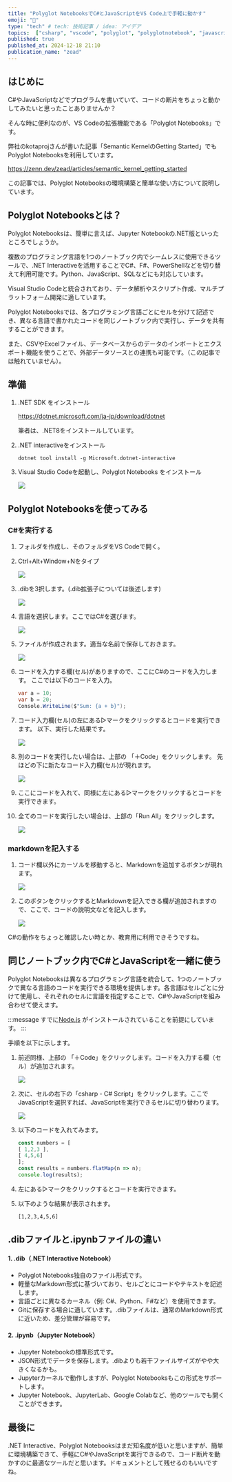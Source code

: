 ```yaml
---
title: "Polyglot NotebooksでC#とJavaScriptをVS Code上で手軽に動かす"
emoji: "🔔"
type: "tech" # tech: 技術記事 / idea: アイデア
topics:  ["csharp", "vscode", "polyglot", "polyglotnotebook", "javascript"]
published: true
published_at: 2024-12-18 21:10
publication_name: "zead"
---
```


## はじめに

C#やJavaScriptなどでプログラムを書いていて、コードの断片をちょっと動かしてみたいと思ったことありませんか？

そんな時に便利なのが、VS Codeの拡張機能である「Polyglot Notebooks」です。

弊社のkotaprojさんが書いた記事「Semantic KernelのGetting Started」でもPolyglot Notebooksを利用しています。

https://zenn.dev/zead/articles/semantic_kernel_getting_started

この記事では、Polyglot Notebooksの環境構築と簡単な使い方について説明しています。

## Polyglot Notebooksとは？

Polyglot Notebooksは、簡単に言えば、Jupyter Notebookの.NET版といったところでしょうか。

複数のプログラミング言語を1つのノートブック内でシームレスに使用できるツールで、.NET Interactiveを活用することでC#、F#、PowerShellなどを切り替えて利用可能です。Python、JavaScript、SQLなどにも対応しています。

Visual Studio Codeと統合されており、データ解析やスクリプト作成、マルチプラットフォーム開発に適しています。

Polyglot Notebooksでは、各プログラミング言語ごとにセルを分けて記述でき、異なる言語で書かれたコードを同じノートブック内で実行し、データを共有することができます。

また、CSVやExcelファイル、データベースからのデータのインポートとエクスポート機能を使うことで、外部データソースとの連携も可能です。（この記事では触れていません）。

## 準備

1. .NET SDK をインストール

    https://dotnet.microsoft.com/ja-jp/download/dotnet

    筆者は、.NET8をインストールしています。

2. .NET interactiveをインストール

    ```
    dotnet tool install -g Microsoft.dotnet-interactive
    ```
3. Visual Studio Codeを起動し、Polyglot Notebooks をインストール

    ![](https://storage.googleapis.com/zenn-user-upload/94d78156cf35-20241207.png)

## Polyglot Notebooksを使ってみる

### C#を実行する

1. フォルダを作成し、そのフォルダをVS Codeで開く。

2. Ctrl+Alt+Window+Nをタイプ

    ![](https://storage.googleapis.com/zenn-user-upload/db7ad42b32bc-20241207.png)

3. .dibを3択します。(.dib拡張子については後述します)

    ![](https://storage.googleapis.com/zenn-user-upload/fb05d13ae077-20241207.png)

4. 言語を選択します。ここではC#を選びます。

    ![](https://storage.googleapis.com/zenn-user-upload/2985c60d1351-20241207.png)

5. ファイルが作成されます。適当な名前で保存しておきます。

    ![](https://storage.googleapis.com/zenn-user-upload/1766ed2baca6-20241207.png)


6. コードを入力する欄(セル)がありますので、ここにC#のコードを入力します。
    ここでは以下のコードを入力。

    ```cs
    var a = 10;
    var b = 20;
    Console.WriteLine($"Sum: {a + b}");
    ```

7. コード入力欄(セル)の左にある▷マークをクリックするとコードを実行できます。
   以下、実行した結果です。

    ![](https://storage.googleapis.com/zenn-user-upload/ccefb49b94f5-20241207.png)

8. 別のコードを実行したい場合は、上部の 「＋Code」をクリックします。
    先ほどの下に新たなコード入力欄(セル)が現れます。

    ![](https://storage.googleapis.com/zenn-user-upload/afdbb938a090-20241207.png)

9. ここにコードを入れて、同様に左にある▷マークをクリックするとコードを実行できます。

10. 全てのコードを実行したい場合は、上部の「Run All」をクリックします。

    ![](https://storage.googleapis.com/zenn-user-upload/e2009816fc7c-20241207.png)

### markdownを記入する

1. コード欄以外にカーソルを移動すると、Markdownを追加するボタンが現れます。

    ![](https://storage.googleapis.com/zenn-user-upload/50544fbe9e86-20241207.png)

2. このボタンをクリックするとMarkdownを記入できる欄が追加されますので、ここで、コードの説明文などを記入します。

    ![](https://storage.googleapis.com/zenn-user-upload/221a5d055ead-20241207.png)

C#の動作をちょっと確認したい時とか、教育用に利用できそうですね。

## 同じノートブック内でC#とJavaScriptを一緒に使う

Polyglot Notebooksは異なるプログラミング言語を統合して、1つのノートブックで異なる言語のコードを実行できる環境を提供します。各言語はセルごとに分けて使用し、それぞれのセルに言語を指定することで、C#やJavaScriptを組み合わせて使えます。

:::message
すでに[Node.js](https://nodejs.org/en) がインストールされていることを前提にしています。
:::

手順を以下に示します。

1. 前述同様、上部の 「＋Code」をクリックします。コードを入力する欄（セル）が追加されます。

    ![](https://storage.googleapis.com/zenn-user-upload/2e6fd0211912-20241207.png)

2. 次に、セルの右下の「csharp - C# Script」をクリックします。ここでJavaScriptを選択すれば、JavaScriptを実行できるセルに切り替わります。

    ![](https://storage.googleapis.com/zenn-user-upload/3bccab7e907d-20241207.png)

3. 以下のコードを入れてみます。

    ```js
    const numbers = [
    [ 1,2,3 ],
    [ 4,5,6]
    ];
    const results = numbers.flatMap(n => n);
    console.log(results);
    ```

4. 左にある▷マークをクリックするとコードを実行できます。

5. 以下のような結果が表示されます。

    ```
    [1,2,3,4,5,6]
    ```

## .dibファイルと.ipynbファイルの違い

#### 1. .dib（.NET Interactive Notebook）

- Polyglot Notebooks独自のファイル形式です。
- 軽量なMarkdown形式に基づいており、セルごとにコードやテキストを記述します。
- 言語ごとに異なるカーネル（例: C#、Python、F#など）を使用できます。
- Gitに保存する場合に適しています。.dibファイルは、通常のMarkdown形式に近いため、差分管理が容易です。


#### 2. .ipynb（Jupyter Notebook）

- Jupyter Notebookの標準形式です。
- JSON形式でデータを保存します。.dibよりも若干ファイルサイズがやや大きくなるかも。
- Jupyterカーネルで動作しますが、Polyglot Notebooksもこの形式をサポートします。
- Jupyter Notebook、JupyterLab、Google Colabなど、他のツールでも開くことができます。

## 最後に

.NET Interactive、Polyglot Notebooksはまだ知名度が低いと思いますが、簡単に環境構築できて、手軽にC#やJavaScriptを実行できるので、コード断片を動かすのに最適なツールだと思います。ドキュメントとして残せるのもいいですね。

